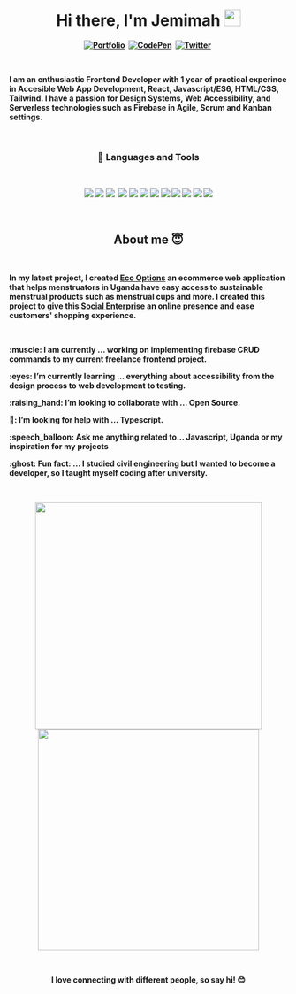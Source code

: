 <p>
  <h1 align="center"><b>Hi there, I'm Jemimah <img src="https://media.giphy.com/media/hvRJCLFzcasrR4ia7z/giphy.gif" width="30px"/></h1>
</p>
<p align="center">
<a href="https://nagasha.web.app/"><img src="https://img.shields.io/badge/Portfolio-CC6699?style=for-the-badge&logoColor=white" alt="Portfolio" /></a>&nbsp;
<a href="https://www.linkedin.com/in/jemimah-nagasha/"><img src="https://img.shields.io/badge/Linkedin-000000?style=for-the-badge&logo=linkedin&logoColor=white" alt="CodePen" /></a>&nbsp;
<a href="https://twitter.com/nagasha_"><img src="https://img.shields.io/badge/Twitter-1DA1F2?style=for-the-badge&logo=twitter&logoColor=white" alt="Twitter" /></a>&nbsp;
<!-- <a href="https://dev.to/nagasha"><img src="https://img.shields.io/badge/dev.to-0A0A0A?style=for-the-badge&logo=dev.to&logoColor=white" alt="Dev.to" /></a>&nbsp;
<a href="https://hashnode.com/@nagasha"><img src="https://img.shields.io/badge/Hashnode-2962FF?style=for-the-badge&logo=hashnode&logoColor=white" alt="Hashnode" /></a>&nbsp; -->
</p>
<br />

<p>I am an enthusiastic Frontend Developer with 1 year of practical experince in Accesible Web App Development, React, Javascript/ES6, HTML/CSS, Tailwind. I have a passion for Design Systems, Web Accessibility, and Serverless technologies such as Firebase in Agile, Scrum and Kanban settings.</p>
<br />

<h3 align="center"> 💼 Languages and Tools</h3>

<br />

<p align="center">
<img src="https://img.shields.io/badge/-javascript-F7DF1E?&style=for-the-badge&logo=javascript&logoColor=black" />
<img src="https://img.shields.io/badge/HTML5-E34F26?style=for-the-badge&logo=html5&logoColor=white" />
<img src="https://img.shields.io/badge/-ReactJS-grey?&style=for-the-badge&logo=react&logoColor=61DAFB" />
<img scr="https://img.shields.io/badge/Next-black?style=for-the-badge&logo=next.js&logoColor=white" />
<img src="https://img.shields.io/badge/-css3-1572B6?&style=for-the-badge&logo=css3&logoColor=white" />
<img src="https://img.shields.io/badge/Tailwind-38B2AC?style=for-the-badge&logo=tailwind-css&logoColor=white" />
<img src="https://img.shields.io/badge/MUI-%230081CB.svg?style=for-the-badge&logo=mui&logoColor=white" />
<img src="https://img.shields.io/badge/-VSCode-007ACC?&style=for-the-badge&logo=visual-studio-code&logoColor=white" />
<img src="https://img.shields.io/badge/-Git-F05032?&style=for-the-badge&logo=git&logoColor=white" /> 
<img src="https://img.shields.io/badge/github-%23121011.svg?style=for-the-badge&logo=github&logoColor=white" />
<img src="https://img.shields.io/badge/Canva-%2300C4CC.svg?style=for-the-badge&logo=Canva&logoColor=white" />
<img src="https://img.shields.io/badge/figma-%23F24E1E.svg?style=for-the-badge&logo=figma&logoColor=white" />
<img src="https://img.shields.io/badge/-Storybook-FF4785?style=for-the-badge&logo=storybook&logoColor=white" />
</p>

<br />

<h2 align="center">About me 😇</h2>

<br />
<p>In my latest project, I created <a href="https://github.com/Jem256/ecooptions">Eco Options</a> an ecommerce web application that helps menstruators in Uganda have easy access to sustainable menstrual products such as menstrual cups and more. I created this project to give this <a href="https://ecooptionsug.com/">Social Enterprise</a> an online presence and ease customers' shopping experience. </p>
  
<br />
<p>:muscle: I am currently ... working on implementing firebase CRUD commands to my current freelance frontend project.</p>
<p>:eyes: I’m currently learning ... everything about accessibility from the design process to web development to testing.</p>
<p>:raising_hand: I’m looking to collaborate with ... Open Source.</p>
<p>🙋: I’m looking for help with ... Typescript.</p>
<p>:speech_balloon: Ask me anything related to... Javascript, Uganda or my inspiration for my projects </p>
<p>:ghost: Fun fact: ... I studied civil engineering but I wanted to become a developer, so I taught myself coding after university.</p>

<br />
<p align="center">
<img src="https://github-readme-stats.vercel.app/api?username=Jem256&theme=radical&show_icons=true" width="410"/>
<img src="https://github-readme-stats.vercel.app/api/top-langs/?username=Jem256&layout=compact&theme=radical" width="400" />
</p>

<br />
<p align="center">
I love connecting with different people, so say hi! 😊
</p>

<br />
